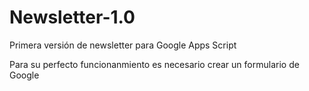 # Newsletter-1.0
Primera versión de newsletter para Google Apps Script

Para su perfecto funcionanmiento es necesario crear un formulario de Google
